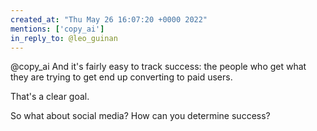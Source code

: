 ```yaml
---
created_at: "Thu May 26 16:07:20 +0000 2022"
mentions: ['copy_ai']
in_reply_to: @leo_guinan
---
```


@copy_ai And it's fairly easy to track success: the people who get what they are trying to get end up converting to paid users. 

That's a clear goal.

So what about social media? How can you determine success?
